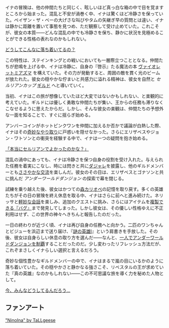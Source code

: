<!-- title: ニノイナ -->
<!-- status: 生存 -->

イナの冒険は、他の仲間たちと同じく、眩しいほど真っ白な箱の中で目を覚ますところから始まった。混乱と不安が渦巻く中、イナは驚くほど冷静さを保っていた。ペイザン・ザ・ベーの大げさな叫びやタムの矢継ぎ早の質問とは違い、イナは静かに距離を置いて事態を見つめ、ただ観察して受け止めていた。これこそが、彼女の本質――どんな混乱の中でも冷静さを保ち、静かに状況を見極めることができる性格の表れなのかもしれない。

[どうしてこんなに落ち着いてるの？](#embed:https://www.youtube.com/live/THllQCVOYzY?t=240s)

この特性は、ステインキングとの戦いにおいても一層際立つこととなる。仲間たちが悲鳴を上げる中、イナは冷静に、自身の『啓示』たる魔法の本 [ヴァイオレットミアズマ](https://www.youtube.com/live/THllQCVOYzY?t=3183s) を構えていた。その力が発動すると、周囲の敵を貫く光のビームが放たれた。彼女の穏やかな佇まいと共感力に溢れる精神は、彼女を自然と _セルリアンカップ_ [ギルド](https://www.youtube.com/watch?v=THllQCVOYzY&t=3425s) へと導いていく。

当初、イナはこの旅が想像していたほど大変ではないかもしれない、と楽観的に考えていた。ギルドには優しく勇敢な仲間たちが集い、王からの任務も滞りなくこなせるように思えたからだ。しかし、そんな彼女の楽観は、仲間たちの予想外な一面を知ることで、すぐに揺らぎ始める。

アンバーコインがホットピンクワンを仲間に加えるか否かで議論が白熱した際、イナはその[奇妙なやり取り](https://www.youtube.com/live/THllQCVOYzY?feature=shared&t=5761)に戸惑いを隠せなかった。さらにエリザベスやジョン・ワトソンとの衝突を経験する中で、イナは一つの疑問を抱き始める。

[「本当にセルリアンでよかったのかな？」](#embed:https://www.youtube.com/live/THllQCVOYzY?t=6125s)

混乱の渦中にあっても、イナは冷静さを保つ自身の役割を受け入れた。与えられた任務を着実にこなし、時には閃きと共に[ダジャレ](https://www.youtube.com/live/THllQCVOYzY?feature=shared&t=7603s)を披露し、他のギルドメンバーとも[ささやかな交流](https://www.youtube.com/watch?v=THllQCVOYzY&t=9680s)を楽しんだ。彼女のその日は、エリザベスとゴナソンと共に挑んだ _アンダーワールドダンジョン_ の探索で幕を閉じる。

試練を乗り越えた後、彼女はかつての[森カリオペ](https://www.youtube.com/watch?v=THllQCVOYzY?t=12389s)の記憶を取り戻す。多くの英雄たちがその日の冒険を終え休息を取る中、イナはさらに前へと進み続けた。ネリッサと[軽妙な会話](https://www.youtube.com/watch?v=THllQCVOYzY?t=14236s)を楽しみ、追加のクエストに挑み、さらにはアイテムを[複製できる『バグ』](https://www.youtube.com/watch?v=THllQCVOYzY?t=17960s)まで発見してしまった。しかし彼女は、その優しい性格ゆえに不正利用はせず、この世界の神々へきちんと報告したのだった。

一日の終わりが近づく頃、イナは再び自身の任務へと向かう。二匹のワンちゃんとビジューを浜辺まで送り届け、『[謎の英雄Ⅰ](https://www.youtube.com/live/THllQCVOYzY?feature=shared&t=18239s)』という肩書きを手放した。その後、彼女は自身らしい休息の取り方を選んだ――なんと、[一人でアンダーワールドダンジョンを制覇](https://www.youtube.com/live/THllQCVOYzY?feature=shared&t=19659s)することだったのだ。少し変わったリフレッシュ方法だが、これぞまさしくイナらしい選択と言えるだろう。

奇妙な個性豊かなギルドメンバーの中で、イナはまるで嵐の目にいるかのように落ち着いていた。その穏やかさと静かなる強さこそ、リベスタルの王が求めていた『真の英雄』なのかもしれない――この不可思議な旅を導く力を秘めた人物として。

[今、みんなどうしてるんだろう…](#embed:https://www.youtube.com/live/THllQCVOYzY?t=6842)

## ファンアート

["NinoIna" by TaLLgeese](https://x.com/LgeeseL/status/1832493697914827120)
